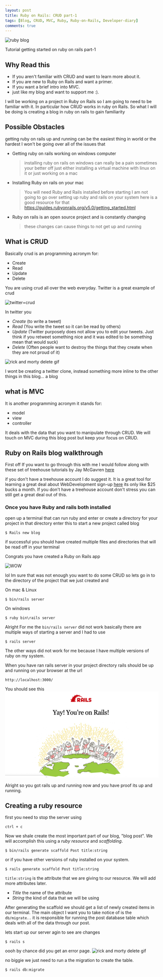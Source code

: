```yaml
---
layout: post
title: Ruby on Rails: CRUD part-1
tags: [Blog, CRUD, MVC, Ruby, Ruby-on-Rails, Developer-diary]
comments: true
---
```


![ruby blog](https://media.giphy.com/media/Vwz4zdntMXrUY/giphy.gif)

Tutorial getting started on ruby on rails part-1

## Why Read this

* If you aren't familiar with CRUD and want to learn more about it.
* If you are new to Ruby on Rails and want a primer.
* If you want a brief intro into MVC.
* just like my blog and want to support me :).

I will be working on a project in Ruby on Rails so I am going to need to be familiar with it. In particular how CRUD works in ruby on Rails. So what I will be doing is creating a blog in ruby on rails to gain familiarity

## Possible Obstacles
getting ruby on rails up and running can be the easiest thing in world or the hardest I won't be going over all of the issues that

* Getting ruby on rails working on windows computer
  >installing ruby on rails on windows can really be a pain sometimes your better off just either installing a virtual machine with linux on it or just working on a mac

* Installing Ruby on rails on your mac
  >You will need Ruby and Rails installed before starting
  I am not going to go over setting up ruby and rails on your system here is a good resource for that
  https://guides.rubyonrails.org/v5.0/getting_started.html

* Ruby on rails is an open source project and is constantly changing
  >these changes can cause things to not get up and running

## What is CRUD

Basically crud is an programming acronym for:

* Create
* Read
* Update
* Delete

You are using crud all over the web everyday. Twitter is a great example of crud

![twitter=crud](https://media.giphy.com/media/uTjpIPVMaYlBS/giphy.gif)

In twitter you
* _Create_ (to write a tweet)
* _Read_ (You write the tweet so it can be read by others)
* _Update_ (Twitter purposely does not allow you to edit your tweets. Just think if you retweet something nice and it was edited to be something mean that would suck)
* _Delete_ (Often people want to destroy the things that they create when they are not proud of it)

![rick and morty delete gif](https://media.giphy.com/media/i8fBOzO0v8hNK/giphy.gif)  

I wont be creating a twitter clone, instead something more inline to the other things in this blog... a blog

## what is MVC

It is another programming acronym it stands for:
* model
* view
* controller

It deals with the data that you want to manipulate through CRUD. We will touch on MVC during this blog post but keep your focus on CRUD.


## Ruby on Rails blog walkthrough

First off If you want to go through this with me I would follow along with these set of treehouse tutorials by Jay McGavren [here](https://teamtreehouse.com/library/ruby-on-rails-5-basics)

if you don't have a treehouse account I do suggest it. It is a great tool for learning a great deal about WebDevelopment sign-up [here](http://referrals.trhou.se/rashadmadison) its only like $25 bucks a month. If you don't have a treehouse account don't stress you can still get a great deal out of this.

### Once you have Ruby and rails both installed

open up a terminal that can run ruby and enter or create a directory for your project in that directory enter this to start a new project called blog

```
$ Rails new blog
```
if successful you should have created multiple files and directories that will be read off in your terminal

Congrats you have created a Ruby on Rails app

![WOW](https://media.giphy.com/media/g9582DNuQppxC/giphy.gif)

lol Im sure that was not enough you want to do some CRUD so lets go in to the directory of the project that we just created and

On mac & Linux
```
$ bin/rails server
```
On windows
```
$ ruby bin\rails server
```

Alright For me the ```bin/rails server``` did not work basically there are multiple ways of starting a server and I had to use

```
$ rails server
```

The other ways did not work for me because I have multiple versions of ruby on my system.

When you have ran rails server in your project directory rails should be up and running on your browser at the url
```
http://localhost:3000/
```

You should see this
<img src="/images/yayRails.png" alt="yah! rails screen" />

Alright so you got rails up and running now and you have proof its up and running.

## Creating a ruby resource

first you need to stop the server using
```
ctrl + c
```

Now we shale create the most important part of our blog, "blog post". We will accomplish this using a  _ruby resource_ and _scaffolding_.

```
$ bin/rails generate scaffold Post title:string
```
or if you have other versions of ruby installed on your system.
```
$ rails generate scaffold Post title:string
```
```title:string``` is the attribute that we are giving to our resource. We will add more attributes later.

* _Title_ the name of the attribute
* _String_ the kind of data that we will be using

After generating the scaffold we should get a list of newly created items in our terminal. The main object I want you to take notice of is the ```db/migrate..``` it is responsible for running the post database table which deals with all of the data through our post.

lets start up our server agin to see are changes

```
$ rails s
```

oooh by chance did you get an error page.
![rick and morty delete gif](https://media.giphy.com/media/1USKMDPjuH4ovL7J5h/giphy.gif)

no biggie we just need to run a the migration to create the table.

```
$ rails db:migrate
```
